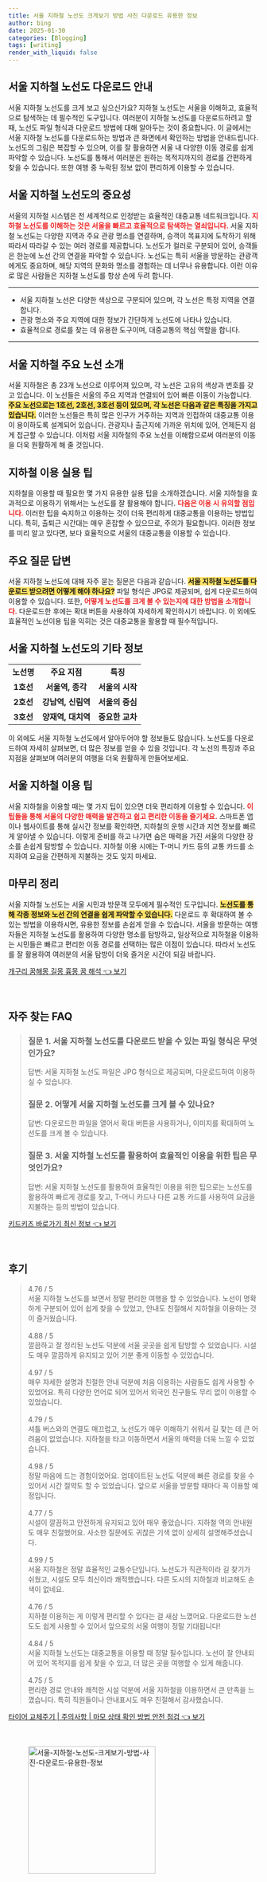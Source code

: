 ```yaml
---
title: 서울 지하철 노선도 크게보기 방법 사진 다운로드 유용한 정보
author: bing
date: 2025-01-30
categories: [Blogging]
tags: [writing]
render_with_liquid: false
---
```



<h2 id='서울-지하철-노선도-다운로드-안내'>서울 지하철 노선도 다운로드 안내</h2>

<p>서울 지하철 노선도를 크게 보고 싶으신가요? 지하철 노선도는 서울을 이해하고, 효율적으로 탐색하는 데 필수적인 도구입니다. 여러분이 지하철 노선도를 다운로드하려고 할 때, 노선도 파일 형식과 다운로드 방법에 대해 알아두는 것이 중요합니다. 이 글에서는 서울 지하철 노선도를 다운로드하는 방법과 큰 화면에서 확인하는 방법을 안내드립니다. 노선도의 그림은 복잡할 수 있으며, 이를 잘 활용하면 서울 내 다양한 이동 경로를 쉽게 파악할 수 있습니다. 노선도를 통해서 여러분은 원하는 목적지까지의 경로를 간편하게 찾을 수 있습니다. 또한 여행 중 누락된 정보 없이 편리하게 이용할 수 있습니다.</p>

<h2 id='서울-지하철-노선도의-중요성'>서울 지하철 노선도의 중요성</h2>

<p>서울의 지하철 시스템은 전 세계적으로 인정받는 효율적인 대중교통 네트워크입니다. <b><span style="color: #ee2323;">지하철 노선도를 이해하는 것은 서울을 빠르고 효율적으로 탐색하는 열쇠입니다.</span></b> 서울 지하철 노선도는 다양한 지역과 주요 관광 명소를 연결하며, 승객이 목표지에 도착하기 위해 따라서 따라갈 수 있는 여러 경로를 제공합니다. 노선도가 컬러로 구분되어 있어, 승객들은 한눈에 노선 간의 연결을 파악할 수 있습니다. 노선도는 특히 서울을 방문하는 관광객에게도 중요하며, 해당 지역의 문화와 명소를 경험하는 데 너무나 유용합니다. 이런 이유로 많은 사람들은 지하철 노선도를 항상 손에 두려 합니다.</p>

<hr />

<ul>
    <li>서울 지하철 노선은 다양한 색상으로 구분되어 있으며, 각 노선은 특정 지역을 연결합니다.</li>
    <li>관광 명소와 주요 지역에 대한 정보가 간단하게 노선도에 나타나 있습니다.</li>
    <li>효율적으로 경로를 찾는 데 유용한 도구이며, 대중교통의 핵심 역할을 합니다.</li>
</ul>

<hr />

<h2 id='서울-지하철-주요-노선-소개'>서울 지하철 주요 노선 소개</h2>

<p>서울 지하철은 총 23개 노선으로 이루어져 있으며, 각 노선은 고유의 색상과 번호를 갖고 있습니다. 이 노선들은 서울의 주요 지역과 연결되어 있어 빠른 이동이 가능합니다. <b><span style="background-color: #ffe066;">주요 노선으로는 1호선, 2호선, 3호선 등이 있으며, 각 노선은 다음과 같은 특징을 가지고 있습니다.</span></b> 이러한 노선들은 특히 많은 인구가 거주하는 지역과 인접하여 대중교통 이용이 용이하도록 설계되어 있습니다. 관광지나 출근지에 가까운 위치에 있어, 언제든지 쉽게 접근할 수 있습니다. 이처럼 서울 지하철의 주요 노선을 이해함으로써 여러분의 이동을 더욱 원활하게 해 줄 것입니다.</p>

<h2 id='지하철-이용-실용-팁'>지하철 이용 실용 팁</h2>

<p>지하철을 이용할 때 필요한 몇 가지 유용한 실용 팁을 소개하겠습니다. 서울 지하철을 효과적으로 이용하기 위해서는 노선도를 잘 활용해야 합니다. <b><span style="color: #ee2323;">다음은 이용 시 유의할 점입니다.</span></b> 이러한 팁을 숙지하고 이용하는 것이 더욱 편리하게 대중교통을 이용하는 방법입니다. 특히, 출퇴근 시간대는 매우 혼잡할 수 있으므로, 주의가 필요합니다. 이러한 정보를 미리 알고 있다면, 보다 효율적으로 서울의 대중교통을 이용할 수 있습니다.</p>

<h2 id='주요-질문-답변'>주요 질문 답변</h2>

<p>서울 지하철 노선도에 대해 자주 묻는 질문은 다음과 같습니다. <b><span style="background-color: #ffe066;">서울 지하철 노선도를 다운로드 받으려면 어떻게 해야 하나요?</span></b> 파일 형식은 JPG로 제공되며, 쉽게 다운로드하여 이용할 수 있습니다. 또한, <b><span style="color: #ee2323;">어떻게 노선도를 크게 볼 수 있는지에 대한 방법을 소개합니다.</span></b> 다운로드한 후에는 확대 버튼을 사용하여 자세하게 확인하시기 바랍니다. 이 외에도 효율적인 노선이용 팁을 익히는 것은 대중교통을 활용할 때 필수적입니다.</p>

<h2 id='서울-지하철-노선도의-기타-정보'>서울 지하철 노선도의 기타 정보</h2>

<table>
    <tr>
        <td style="text-align: center; height: 17px;"><b>노선명</b></td>
        <td style="text-align: center; height: 17px;"><b>주요 지점</b></td>
        <td style="text-align: center; height: 17px;"><b>특징</b></td>
    </tr>
    <tr>
        <td style="text-align: center; height: 17px;"><b>1호선</b></td>
        <td style="text-align: center; height: 17px;"><b>서울역, 종각</b></td>
        <td style="text-align: center; height: 17px;"><b>서울의 시작</b></td>
    </tr>
    <tr>
        <td style="text-align: center; height: 17px;"><b>2호선</b></td>
        <td style="text-align: center; height: 17px;"><b>강남역, 신림역</b></td>
        <td style="text-align: center; height: 17px;"><b>서울의 중심</b></td>
    </tr>
    <tr>
        <td style="text-align: center; height: 17px;"><b>3호선</b></td>
        <td style="text-align: center; height: 17px;"><b>양재역, 대치역</b></td>
        <td style="text-align: center; height: 17px;"><b>중요한 교차</b></td>
    </tr>
</table>

<p>이 외에도 서울 지하철 노선도에서 알아두어야 할 정보들도 많습니다. 노선도를 다운로드하여 자세히 살펴보면, 더 많은 정보를 얻을 수 있을 것입니다. 각 노선의 특징과 주요 지점을 살펴보며 여러분의 여행을 더욱 원활하게 만들어보세요.</p>

<h2 id='서울-지하철-이용-팁'>서울 지하철 이용 팁</h2>

<p>서울 지하철을 이용할 때는 몇 가지 팁이 있으면 더욱 편리하게 이용할 수 있습니다. <b><span style="color: #ee2323;">이 팁들을 통해 서울의 다양한 매력을 발견하고 쉽고 편리한 이동을 즐기세요.</span></b> 스마트폰 앱이나 웹사이트를 통해 실시간 정보를 확인하면, 지하철의 운행 시간과 지연 정보를 빠르게 알아낼 수 있습니다. 이렇게 준비를 하고 나가면 숨은 매력을 가진 서울의 다양한 장소를 손쉽게 탐방할 수 있습니다. 지하철 이용 시에는 T-머니 카드 등의 교통 카드를 소지하여 요금을 간편하게 지불하는 것도 잊지 마세요.</p>

<h2 id='마무리-정리'>마무리 정리</h2>

<p>서울 지하철 노선도는 서울 시민과 방문객 모두에게 필수적인 도구입니다. <b><span style="background-color: #ffe066;">노선도를 통해 각종 정보와 노선 간의 연결을 쉽게 파악할 수 있습니다.</span></b> 다운로드 후 확대하여 볼 수 있는 방법을 이용하시면, 유용한 정보를 손쉽게 얻을 수 있습니다. 서울을 방문하는 여행자들은 지하철 노선도를 활용하여 다양한 명소를 탐방하고, 일상적으로 지하철을 이용하는 시민들은 빠르고 편리한 이동 경로를 선택하는 많은 이점이 있습니다. 따라서 노선도를 잘 활용하여 여러분의 서울 탐방이 더욱 즐거운 시간이 되길 바랍니다.</p>


<p><a class="click-button" title="개구리 꿈해몽 길몽 흉몽 꿈 해석" href="https://blackassets.github.io/posts/%EA%B0%9C%EA%B5%AC%EB%A6%AC-%EA%BF%88%ED%95%B4%EB%AA%BD-%EA%B8%B8%EB%AA%BD-%ED%9D%89%EB%AA%BD-%EA%BF%88-%ED%95%B4%EC%84%9D/" rel="dofollow">개구리 꿈해몽 길몽 흉몽 꿈 해석 👈 보기</a></p><br>
<h2 id='자주_찾는_FAQ'>자주 찾는 FAQ</h2>
<div itemscope="" itemtype="https://schema.org/FAQPage"> 
<blockquote> 
<div itemscope="" itemprop="mainEntity" itemtype="https://schema.org/Question"> 
<h3 itemprop="name">질문 1. 서울 지하철 노선도를 다운로드 받을 수 있는 파일 형식은 무엇인가요?</h3> 
<div itemscope="" itemprop="acceptedAnswer" itemtype="https://schema.org/Answer"> 
<span itemprop="text"> 
<p>답변: 서울 지하철 노선도 파일은 JPG 형식으로 제공되며, 다운로드하여 이용하실 수 있습니다.</p> 
</span> 
</div> 
</div> 
<div itemscope="" itemprop="mainEntity" itemtype="https://schema.org/Question"> 
<h3 itemprop="name">질문 2. 어떻게 서울 지하철 노선도를 크게 볼 수 있나요?</h3> 
<div itemscope="" itemprop="acceptedAnswer" itemtype="https://schema.org/Answer"> 
<span itemprop="text"> 
<p>답변: 다운로드한 파일을 열어서 확대 버튼을 사용하거나, 이미지를 확대하여 노선도를 크게 볼 수 있습니다.</p> 
</span> 
</div> 
</div> 
<div itemscope="" itemprop="mainEntity" itemtype="https://schema.org/Question"> 
<h3 itemprop="name">질문 3. 서울 지하철 노선도를 활용하여 효율적인 이용을 위한 팁은 무엇인가요?</h3> 
<div itemscope="" itemprop="acceptedAnswer" itemtype="https://schema.org/Answer"> 
<span itemprop="text"> 
<p>답변: 서울 지하철 노선도를 활용하여 효율적인 이용을 위한 팁으로는 노선도를 활용하여 빠르게 경로를 찾고, T-머니 카드나 다른 교통 카드를 사용하여 요금을 지불하는 등의 방법이 있습니다.</p> 
</span> 
</div> 
</div> 
</blockquote> 
</div>
<p><a class="click-button" title="키드키즈 바로가기 최신 정보" href="https://blackassets.github.io/posts/%ED%82%A4%EB%93%9C%ED%82%A4%EC%A6%88-%EB%B0%94%EB%A1%9C%EA%B0%80%EA%B8%B0-%EC%B5%9C%EC%8B%A0-%EC%A0%95%EB%B3%B4/" rel="dofollow">키드키즈 바로가기 최신 정보 👈 보기</a></p><br>
<h2 id='후기'>후기</h2>
<div itemscope itemtype="https://schema.org/Product">
  <blockquote>
  <div itemprop="review" itemscope itemtype="https://schema.org/Review">
      <div itemprop="reviewRating" itemscope itemtype="https://schema.org/Rating"> <span itemprop="ratingValue">4.76</span> / <span itemprop="bestRating">5</span> </div>
      <span itemprop="reviewBody">서울 지하철 노선도를 보면서 정말 편리한 여행을 할 수 있었습니다. 노선이 명확하게 구분되어 있어 쉽게 찾을 수 있었고, 안내도 친절해서 지하철을 이용하는 것이 즐거웠습니다.</span>
  </div>
  <br>
  <div itemprop="review" itemscope itemtype="https://schema.org/Review">
      <div itemprop="reviewRating" itemscope itemtype="https://schema.org/Rating"> <span itemprop="ratingValue">4.88</span> / <span itemprop="bestRating">5</span> </div>
      <span itemprop="reviewBody">깔끔하고 잘 정리된 노선도 덕분에 서울 곳곳을 쉽게 탐방할 수 있었습니다. 시설도 매우 깔끔하게 유지되고 있어 기분 좋게 이동할 수 있었습니다.</span>
  </div>
  <br>
  <div itemprop="review" itemscope itemtype="https://schema.org/Review">
      <div itemprop="reviewRating" itemscope itemtype="https://schema.org/Rating"> <span itemprop="ratingValue">4.97</span> / <span itemprop="bestRating">5</span> </div>
      <span itemprop="reviewBody">매우 자세한 설명과 친절한 안내 덕분에 처음 이용하는 사람들도 쉽게 사용할 수 있었어요. 특히 다양한 언어로 되어 있어서 외국인 친구들도 무리 없이 이용할 수 있었습니다.</span>
  </div>
  <br>
  <div itemprop="review" itemscope itemtype="https://schema.org/Review">
      <div itemprop="reviewRating" itemscope itemtype="https://schema.org/Rating"> <span itemprop="ratingValue">4.79</span> / <span itemprop="bestRating">5</span> </div>
      <span itemprop="reviewBody">셔틀 버스와의 연결도 매끄럽고, 노선도가 매우 이해하기 쉬워서 길 찾는 데 큰 어려움이 없었습니다. 지하철을 타고 이동하면서 서울의 매력을 더욱 느낄 수 있었습니다.</span>
  </div>
  <br>
  <div itemprop="review" itemscope itemtype="https://schema.org/Review">
      <div itemprop="reviewRating" itemscope itemtype="https://schema.org/Rating"> <span itemprop="ratingValue">4.98</span> / <span itemprop="bestRating">5</span> </div>
      <span itemprop="reviewBody">정말 마음에 드는 경험이었어요. 업데이트된 노선도 덕분에 빠른 경로를 찾을 수 있어서 시간 절약도 할 수 있었습니다. 앞으로 서울을 방문할 때마다 꼭 이용할 예정입니다.</span>
  </div>
  <br>
  <div itemprop="review" itemscope itemtype="https://schema.org/Review">
      <div itemprop="reviewRating" itemscope itemtype="https://schema.org/Rating"> <span itemprop="ratingValue">4.77</span> / <span itemprop="bestRating">5</span> </div>
      <span itemprop="reviewBody">시설이 깔끔하고 안전하게 유지되고 있어 매우 좋았습니다. 지하철 역의 안내원도 매우 친절했어요. 사소한 질문에도 귀찮은 기색 없이 상세히 설명해주셨습니다.</span>
  </div>
  <br>
  <div itemprop="review" itemscope itemtype="https://schema.org/Review">
      <div itemprop="reviewRating" itemscope itemtype="https://schema.org/Rating"> <span itemprop="ratingValue">4.99</span> / <span itemprop="bestRating">5</span> </div>
      <span itemprop="reviewBody">서울 지하철은 정말 효율적인 교통수단입니다. 노선도가 직관적이라 길 찾기가 쉬웠고, 시설도 모두 최신이라 쾌적했습니다. 다른 도시의 지하철과 비교해도 손색이 없네요.</span>
  </div>
  <br>
  <div itemprop="review" itemscope itemtype="https://schema.org/Review">
      <div itemprop="reviewRating" itemscope itemtype="https://schema.org/Rating"> <span itemprop="ratingValue">4.76</span> / <span itemprop="bestRating">5</span> </div>
      <span itemprop="reviewBody">지하철 이용하는 게 이렇게 편리할 수 있다는 걸 새삼 느꼈어요. 다운로드한 노선도도 쉽게 사용할 수 있어서 앞으로의 서울 여행이 정말 기대됩니다!</span>
  </div>
  <br>
  <div itemprop="review" itemscope itemtype="https://schema.org/Review">
      <div itemprop="reviewRating" itemscope itemtype="https://schema.org/Rating"> <span itemprop="ratingValue">4.84</span> / <span itemprop="bestRating">5</span> </div>
      <span itemprop="reviewBody">서울 지하철 노선도는 대중교통을 이용할 때 정말 필수입니다. 노선이 잘 안내되어 있어 목적지를 쉽게 찾을 수 있고, 더 많은 곳을 여행할 수 있게 해줍니다.</span>
  </div>
  <br>
  <div itemprop="review" itemscope itemtype="https://schema.org/Review">
      <div itemprop="reviewRating" itemscope itemtype="https://schema.org/Rating"> <span itemprop="ratingValue">4.75</span> / <span itemprop="bestRating">5</span> </div>
      <span itemprop="reviewBody">편리한 경로 안내와 쾌적한 시설 덕분에 서울 지하철을 이용하면서 큰 만족을 느꼈습니다. 특히 직원들이나 안내표시도 매우 친절해서 감사했습니다.</span>
  </div>
  </blockquote>
</div>
<p><a class="click-button" title="타이어 교체주기 | 주의사항 | 마모 상태 확인 방법 안전 점검" href="https://blackassets.github.io/posts/%ED%83%80%EC%9D%B4%EC%96%B4-%EA%B5%90%EC%B2%B4%EC%A3%BC%EA%B8%B0-%EC%A3%BC%EC%9D%98%EC%82%AC%ED%95%AD-%EB%A7%88%EB%AA%A8-%EC%83%81%ED%83%9C-%ED%99%95%EC%9D%B8-%EB%B0%A9%EB%B2%95-%EC%95%88%EC%A0%84-%EC%A0%90%EA%B2%80/" rel="dofollow">타이어 교체주기 | 주의사항 | 마모 상태 확인 방법 안전 점검 👈 보기</a></p><br>
<figure class="image"><img src="https://blackassets.github.io/assets/img/thumbnail/서울-지하철-노선도-크게보기-방법-사진-다운로드-유용한-정보.webp" alt="서울-지하철-노선도-크게보기-방법-사진-다운로드-유용한-정보" width="256" height="256"></figure>